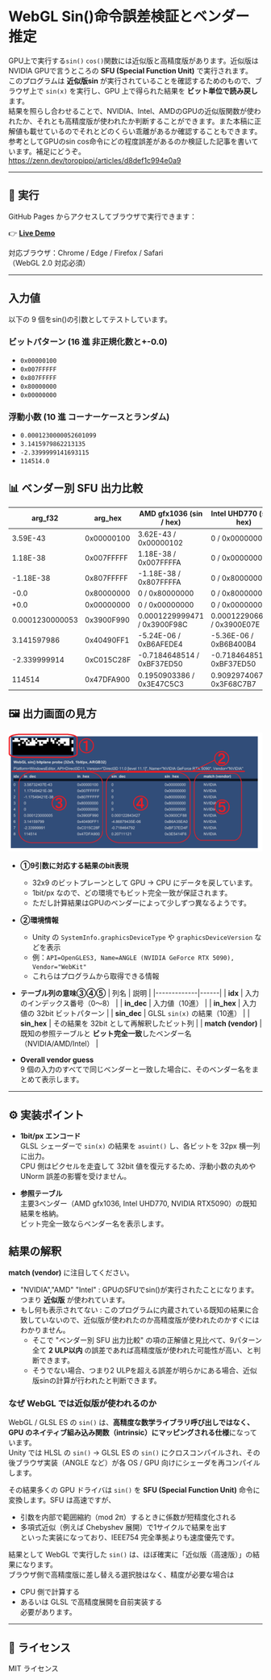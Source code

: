 # WebGL Sin()命令誤差検証とベンダー推定
GPU上で実行する`sin()` `cos()`関数には近似版と高精度版があります。近似版はNVIDIA GPUで言うところの **SFU (Special Function Unit)** で実行されます。  
このプログラムは **近似版sin** が実行されていることを確認するためのもので、ブラウザ上で `sin(x)` を実行し、GPU 上で得られた結果を **ビット単位で読み戻し**ます。  
結果を照らし合わせることで、NVIDIA、Intel、AMDのGPUの近似版関数が使われたか、それとも高精度版が使われたか判断することができます。また本稿に正解値も載せているのでそれとどのくらい乖離があるか確認することもできます。  
参考としてGPUのsin cos命令にどの程度誤差があるのか検証した記事を書いています。補足にどうぞ。  
https://zenn.dev/toropippi/articles/d8def1c994e0a9

---


## 🔗 実行

GitHub Pages からアクセスしてブラウザで実行できます：

👉 **[Live Demo](https://toropippi.github.io/webgl-sin-sfu/)**

対応ブラウザ：Chrome / Edge / Firefox / Safari  
（WebGL 2.0 対応必須）

---

## 入力値

以下の 9 個をsin()の引数としてテストしています。

### ビットパターン (16 進 非正規化数と+-0.0)
- `0x00000100`
- `0x007FFFFF`
- `0x807FFFFF`
- `0x80000000`
- `0x00000000`

### 浮動小数 (10 進 コーナーケースとランダム)
- `0.0001230000052601099`
- `3.1415979862213135`
- `-2.3399999141693115`
- `114514.0`

## 📊 ベンダー別 SFU 出力比較

| arg_f32 | arg_hex | AMD gfx1036 (sin / hex) | Intel UHD770 (sin / hex) | NVIDIA RTX5090 (sin / hex) | 正解 (sin / hex) |
|---------|--------|------------------------|-------------------------|---------------------------|-----------------|
| 3.59E-43 | 0x00000100 | 3.62E-43 / 0x00000102 | 0 / 0x00000000 | 0 / 0x00000000 | 3.59E-43 / 0x00000100 |
| 1.18E-38 | 0x007FFFFF | 1.18E-38 / 0x007FFFFA | 0 / 0x00000000 | 0 / 0x00000000 | 1.18E-38 / 0x007FFFFF |
| -1.18E-38 | 0x807FFFFF | -1.18E-38 / 0x807FFFFA | 0 / 0x80000000 | 0 / 0x80000000 | -1.18E-38 / 0x807FFFFF |
| -0.0 | 0x80000000 | 0 / 0x80000000 | 0 / 0x80000000 | 0 / 0x80000000 | 0 / 0x80000000 |
| +0.0 | 0x00000000 | 0 / 0x00000000 | 0 / 0x00000000 | 0 / 0x00000000 | 0 / 0x00000000 |
| 0.0001230000053 | 0x3900F990 | 0.0001229999471 / 0x3900F98C | 0.0001229066111 / 0x3900E07E | 0.0001228434267 / 0x3900CF88 | 0.0001230000053 / 0x3900F990 |
| 3.141597986 | 0x40490FF1 | -5.24E-06 / 0xB6AFEDE4 | -5.36E-06 / 0xB6B400B4 | -4.87E-06 / 0xB6A35EA0 | -5.33E-06 / 0xB6B2EEF5 |
| -2.339999914 | 0xC015C28F | -0.7184648514 / 0xBF37ED50 | -0.7184648514 / 0xBF37ED50 | -0.7184647918 / 0xBF37ED4F | -0.7184648514 / 0xBF37ED50 |
| 114514 | 0x47DFA900 | 0.1950903386 / 0x3E47C5C3 | 0.9092974067 / 0x3F68C7B7 | 0.2071112096 / 0x3E5414F6 | 0.1926048398 / 0x3E453A34 |

## 🖼 出力画面の見方

![output](docs/screenshot.png)

- **①9引数に対応する結果のbit表現**
  - 32x9 のビットプレーンとして GPU → CPU にデータを戻しています。  
  - 1bit/px なので、どの環境でもビット完全一致が保証されます。  
  - ただし計算結果はGPUのベンダーによって少しずつ異なるようです。  

- **②環境情報**  
  - Unity の `SystemInfo.graphicsDeviceType` や `graphicsDeviceVersion` などを表示  
  - 例：`API=OpenGLES3, Name=ANGLE (NVIDIA GeForce RTX 5090), Vendor="WebKit"`  
  - これらはプログラムから取得できる情報  

- **テーブル列の意味③④⑤**
  | 列名        | 説明 |
  |-------------|------|
  | **idx**     | 入力のインデックス番号（0〜8） |
  | **in_dec**  | 入力値（10進） |
  | **in_hex**  | 入力値の 32bit ビットパターン |
  | **sin_dec** | GLSL `sin(x)` の結果（10進） |
  | **sin_hex** | その結果を 32bit として再解釈したビット列 |
  | **match (vendor)** | 既知の参照テーブルと **ビット完全一致**したベンダー名（NVIDIA/AMD/Intel） |

- **Overall vendor guess**  
  9 個の入力のすべてで同じベンダーと一致した場合に、そのベンダー名をまとめて表示します。

---

## ⚙ 実装ポイント

- **1bit/px エンコード**  
  GLSL シェーダーで `sin(x)` の結果を `asuint()` し、各ビットを 32px 横一列に出力。  
  CPU 側はピクセルを走査して 32bit 値を復元するため、浮動小数の丸めや UNorm 誤差の影響を受けません。

- **参照テーブル**  
  主要3ベンダー（AMD gfx1036, Intel UHD770, NVIDIA RTX5090）の既知結果を格納。  
  ビット完全一致ならベンダー名を表示します。

## 結果の解釈
**match (vendor)** に注目してください。  
- "NVIDIA","AMD" "Intel" : GPUのSFUでsin()が実行されたことになります。つまり **近似版** が使われています。
- もし何も表示されてない : このプログラムに内蔵されている既知の結果に合致していないので、近似版が使われたのか高精度版が使われたのかすぐにはわかりません。  
  - そこで "ベンダー別 SFU 出力比較" の項の正解値と見比べて、9パターン全て **2 ULP以内** の誤差であれば高精度版が使われた可能性が高い、と判断できます。  
  - そうでない場合、つまり2 ULPを超える誤差が明らかにある場合、近似版sinの計算が行われたと判断できます。  

### なぜ WebGL では近似版が使われるのか
WebGL / GLSL ES の `sin()` は、**高精度な数学ライブラリ呼び出しではなく、GPU のネイティブ組み込み関数（intrinsic）にマッピングされる仕様**になっています。  
Unity では HLSL の `sin()` → GLSL ES の `sin()` にクロスコンパイルされ、その後ブラウザ実装（ANGLE など）が各 OS / GPU 向けにシェーダを再コンパイルします。  

その結果多くの GPU ドライバは `sin()` を **SFU (Special Function Unit)** 命令に変換します。SFU は高速ですが、  
- 引数を内部で範囲縮約（mod 2π）するときに係数が短精度化される  
- 多項式近似（例えば Chebyshev 展開）で1サイクルで結果を出す  
といった実装になっており、IEEE754 完全準拠よりも速度優先です。  

結果として WebGL で実行した `sin()` は、ほぼ確実に「近似版（高速版）」の結果になります。  
ブラウザ側で高精度版に差し替える選択肢はなく、精度が必要な場合は  
- CPU 側で計算する  
- あるいは GLSL で高精度展開を自前実装する  
必要があります。

---

## 📜 ライセンス

MIT ライセンス